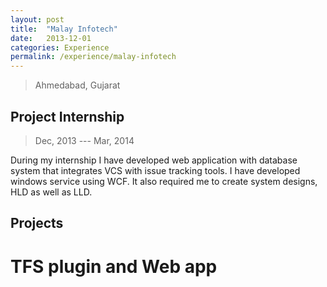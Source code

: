 ```yaml
---
layout: post
title:  "Malay Infotech"
date:   2013-12-01
categories: Experience
permalink: /experience/malay-infotech
---
```

> Ahmedabad, Gujarat

## Project Internship
> Dec, 2013 --- Mar, 2014 

During my internship I have developed web application with database system that integrates VCS with issue tracking tools. I have developed windows service using WCF. It also required me to create system designs, HLD as well as LLD.

## Projects

# TFS plugin and Web app

